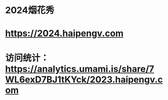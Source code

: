 # 2024烟花秀
# https://2024.haipengv.com
# 访问统计：https://analytics.umami.is/share/7WL6exD7BJ1tKYck/2023.haipengv.com

